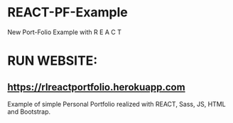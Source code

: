 # REACT-PF-Example
New Port-Folio Example with R E A C T 

# RUN WEBSITE:

## https://rlreactportfolio.herokuapp.com

Example of simple Personal Portfolio realized with REACT, Sass, JS, HTML and Bootstrap.
